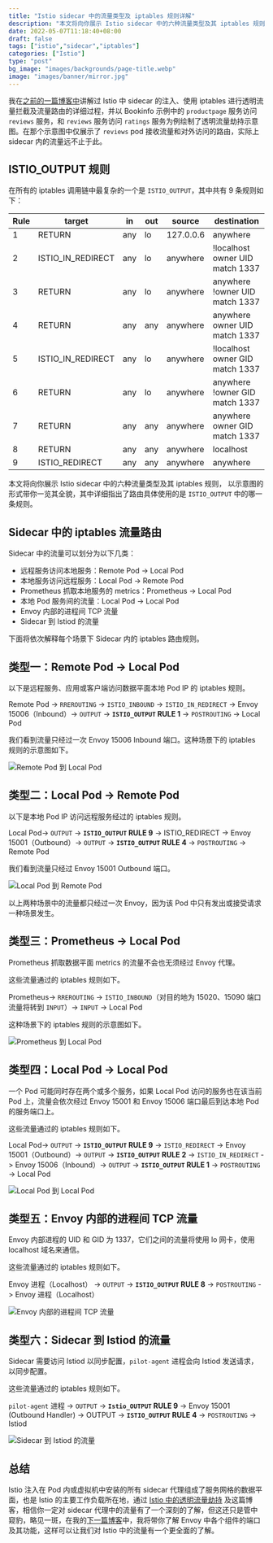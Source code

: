 ```yaml
---
title: "Istio sidecar 中的流量类型及 iptables 规则详解"
description: "本文将向你展示 Istio sidecar 中的六种流量类型及其 iptables 规则，并以示意图的形式带你一览其全貌。"
date: 2022-05-07T11:18:40+08:00
draft: false
tags: ["istio","sidecar","iptables"]
categories: ["Istio"]
type: "post"
bg_image: "images/backgrounds/page-title.webp"
image: "images/banner/mirror.jpg"
---
```


我在[之前的一篇博客中](https://jimmysong.io/blog/sidecar-injection-iptables-and-traffic-routing/)讲解过 Istio 中 sidecar 的注入、使用 iptables 进行透明流量拦截及流量路由的详细过程，并以 Bookinfo 示例中的 `productpage` 服务访问 `reviews` 服务，和 `reviews` 服务访问 `ratings` 服务为例绘制了透明流量劫持示意图。在那个示意图中仅展示了 `reviews` pod 接收流量和对外访问的路由，实际上 sidecar 内的流量远不止于此。

## ISTIO_OUTPUT 规则

在所有的 iptables 调用链中最复杂的一个是 `ISTIO_OUTPUT`，其中共有 9 条规则如下：

| **Rule** | **target**        | **in** | **out** | **source** | **destination**                 |
| -------- | ----------------- | ------ | ------- | ---------- | ------------------------------- |
| 1        | RETURN            | any    | lo      | 127.0.0.6  | anywhere                        |
| 2        | ISTIO_IN_REDIRECT | any    | lo      | anywhere   | !localhost owner UID match 1337 |
| 3        | RETURN            | any    | lo      | anywhere   | anywhere !owner UID match 1337  |
| 4        | RETURN            | any    | any     | anywhere   | anywhere owner UID match 1337   |
| 5        | ISTIO_IN_REDIRECT | any    | lo      | anywhere   | !localhost owner GID match 1337 |
| 6        | RETURN            | any    | lo      | anywhere   | anywhere !owner GID match 1337  |
| 7        | RETURN            | any    | any     | anywhere   | anywhere owner GID match 1337   |
| 8        | RETURN            | any    | any     | anywhere   | localhost                       |
| 9        | ISTIO_REDIRECT    | any    | any     | anywhere   | anywhere                        |

本文将向你展示 Istio sidecar 中的六种流量类型及其 iptables 规则， 以示意图的形式带你一览其全貌，其中详细指出了路由具体使用的是 `ISTIO_OUTPUT` 中的哪一条规则。

## Sidecar 中的 iptables 流量路由

Sidecar 中的流量可以划分为以下几类：

- 远程服务访问本地服务：Remote Pod -> Local Pod
- 本地服务访问远程服务：Local Pod -> Remote Pod
- Prometheus 抓取本地服务的 metrics：Prometheus -> Local Pod
- 本地 Pod 服务间的流量：Local Pod -> Local Pod
- Envoy 内部的进程间 TCP 流量
- Sidecar 到 Istiod 的流量

下面将依次解释每个场景下 Sidecar 内的 iptables 路由规则。

## 类型一：Remote Pod -> Local Pod

以下是远程服务、应用或客户端访问数据平面本地 Pod IP 的 iptables 规则。

Remote Pod -> `RREROUTING` -> `ISTIO_INBOUND` -> `ISTIO_IN_REDIRECT` -> Envoy 15006（Inbound）-> `OUTPUT` -> **`ISTIO_OUTPUT` RULE 1** -> `POSTROUTING` -> Local Pod

我们看到流量只经过一次 Envoy 15006 Inbound 端口。这种场景下的 iptables 规则的示意图如下。

![Remote Pod 到 Local Pod](remote-pod-local-pod.svg)

## 类型二：Local Pod -> Remote Pod

以下是本地 Pod IP 访问远程服务经过的 iptables 规则。

Local Pod-> `OUTPUT` -> **`ISTIO_OUTPUT` RULE 9** -> ISTIO_REDIRECT -> Envoy 15001（Outbound）-> `OUTPUT` -> **`ISTIO_OUTPUT` RULE 4** -> `POSTROUTING` -> Remote Pod

我们看到流量只经过 Envoy 15001 Outbound 端口。

![Local Pod 到 Remote Pod](local-pod-remote-pod.svg)

以上两种场景中的流量都只经过一次 Envoy，因为该 Pod 中只有发出或接受请求一种场景发生。

## 类型三：Prometheus -> Local Pod

Prometheus 抓取数据平面 metrics 的流量不会也无须经过 Envoy 代理。

这些流量通过的 iptables 规则如下。

Prometheus-> `RREROUTING` -> `ISTIO_INBOUND`（对目的地为 15020、15090 端口流量将转到 `INPUT`）-> `INPUT` ->  Local Pod

这种场景下的 iptables 规则的示意图如下。

![Prometheus 到 Local Pod](prometheus-local-pod.svg)

## 类型四：Local Pod -> Local Pod

一个 Pod 可能同时存在两个或多个服务，如果 Local Pod 访问的服务也在该当前 Pod 上，流量会依次经过 Envoy 15001 和 Envoy 15006 端口最后到达本地 Pod 的服务端口上。

这些流量通过的 iptables 规则如下。

Local Pod-> `OUTPUT` -> **`ISTIO_OUTPUT` RULE 9** -> `ISTIO_REDIRECT` -> Envoy 15001（Outbound）-> `OUTPUT` -> **`ISTIO_OUTPUT` RULE 2** -> `ISTIO_IN_REDIRECT` -> Envoy 15006（Inbound）-> `OUTPUT` -> **`ISTIO_OUTPUT` RULE 1** -> `POSTROUTING` -> Local Pod

![Local Pod 到 Local Pod](local-pod-local-pod.svg)

## 类型五：Envoy 内部的进程间 TCP 流量

Envoy 内部进程的 UID 和 GID 为 1337，它们之间的流量将使用 lo 网卡，使用 localhost 域名来通信。

这些流量通过的 iptables 规则如下。

Envoy 进程（Localhost） -> `OUTPUT` -> **`ISTIO_OUTPUT` RULE 8** -> `POSTROUTING` -> Envoy 进程（Localhost）

![Envoy 内部的进程间 TCP 流量](envoy-internal-tcp-traffic.svg)

## 类型六：Sidecar 到 Istiod 的流量

Sidecar 需要访问 Istiod 以同步配置，`pilot-agent` 进程会向 Istiod 发送请求，以同步配置。

这些流量通过的 iptables 规则如下。

`pilot-agent` 进程 -> `OUTPUT` -> **`Istio_OUTPUT` RULE 9** -> Envoy 15001 (Outbound Handler) -> OUTPUT -> **`ISTIO_OUTPUT` RULE 4** -> `POSTROUTING`  -> Istiod

![Sidecar 到 Istiod 的流量](sidecar-istiod.svg)

## 总结

Istio 注入在 Pod 内或虚拟机中安装的所有 sidecar 代理组成了服务网格的数据平面，也是 Istio 的主要工作负载所在地，通过 [Istio 中的透明流量劫持](https://jimmysong.io/blog/sidecar-injection-iptables-and-traffic-routing/) 及这篇博客，相信你一定对 sidecar 代理中的流量有了一个深刻的了解，但这还只是管中窥豹，略见一斑，在我的[下一篇博客](https://jimmysong.io/blog/istio-components-and-ports/)中，我将带你了解 Envoy 中各个组件的端口及其功能，这样可以让我们对 Istio 中的流量有一个更全面的了解。
